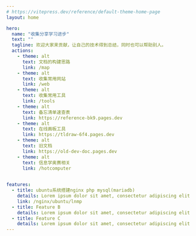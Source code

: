 ```yaml
---
# https://vitepress.dev/reference/default-theme-home-page
layout: home

hero:
  name: "收集分享学习进步"
  text: ""
  tagline: 欢迎大家来贡献，让自己的技术得到总结，同时也可以帮助别人。
  actions:
    - theme: alt
      text: 文档的构建思路
      link: /map
    - theme: alt
      text: 收集常用网站
      link: /web
    - theme: alt
      text: 收集常用工具
      link: /tools
    - theme: alt
      text: 备忘清单速查表
      link: https://reference-bk9.pages.dev
    - theme: alt
      text: 在线画板工具
      link: https://tldraw-6f4.pages.dev
    - theme: alt
      text: 旧文档
      link: https://old-dev-doc.pages.dev
    - theme: alt
      text: 信息学奥赛相关
      link: /hotcomputer
      

features:
  - title: ubuntu系统搭建nginx php mysql(mariadb)
    details: Lorem ipsum dolor sit amet, consectetur adipiscing elit
    link: /nginx/ubuntu/lnmp
  - title: Feature B
    details: Lorem ipsum dolor sit amet, consectetur adipiscing elit
  - title: Feature C
    details: Lorem ipsum dolor sit amet, consectetur adipiscing elit
---
```


